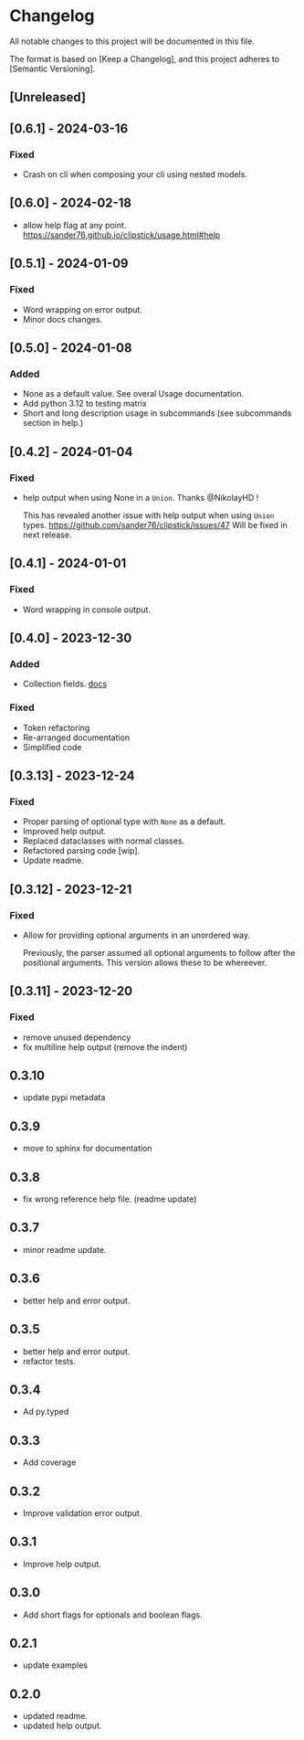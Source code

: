 # Changelog

All notable changes to this project will be documented in this file.

The format is based on [Keep a Changelog],
and this project adheres to [Semantic Versioning].

## [Unreleased]

## [0.6.1] - 2024-03-16

### Fixed

- Crash on cli when composing your cli using nested models.

## [0.6.0] - 2024-02-18

- allow help flag at any point.
    https://sander76.github.io/clipstick/usage.html#help

## [0.5.1] - 2024-01-09

### Fixed

- Word wrapping on error output.
- Minor docs changes.


## [0.5.0] - 2024-01-08

### Added

- None as a default value. See overal Usage documentation.
- Add python 3.12 to testing matrix
- Short and long description usage in subcommands (see subcommands section in help.)

## [0.4.2] - 2024-01-04

### Fixed

- help output when using None in a `Union`. Thanks @NikolayHD !
    
    This has revealed another issue with help output when using `Union` types.
    https://github.com/sander76/clipstick/issues/47
    Will be fixed in next release.

## [0.4.1] - 2024-01-01

### Fixed

- Word wrapping in console output.

## [0.4.0] - 2023-12-30

### Added

- Collection fields. [docs](https://sander76.github.io/clipstick/usage.html#collections)

### Fixed

- Token refactoring
- Re-arranged documentation
- Simplified code

## [0.3.13] - 2023-12-24

### Fixed

- Proper parsing of optional type with `None` as a default.
- Improved help output.
- Replaced dataclasses with normal classes.
- Refactored parsing code [wip].
- Update readme.


## [0.3.12] - 2023-12-21

### Fixed

- Allow for providing optional arguments in an unordered way.
    
    Previously, the parser assumed all optional arguments to follow after
    the positional arguments. This version allows these to be whereever.

## [0.3.11] - 2023-12-20

### Fixed

- remove unused dependency
- fix multiline help output (remove the indent)

## 0.3.10

- update pypi metadata

## 0.3.9

- move to sphinx for documentation

## 0.3.8

- fix wrong reference help file. (readme update)

## 0.3.7

- minor readme update.

## 0.3.6

- better help and error output.

## 0.3.5

- better help and error output.
- refactor tests.

## 0.3.4

- Ad py.typed

## 0.3.3

- Add coverage

## 0.3.2

- Improve validation error output.

## 0.3.1

- Improve help output.

## 0.3.0

- Add short flags for optionals and boolean flags.

## 0.2.1

- update examples

## 0.2.0

- updated readme.
- updated help output.

